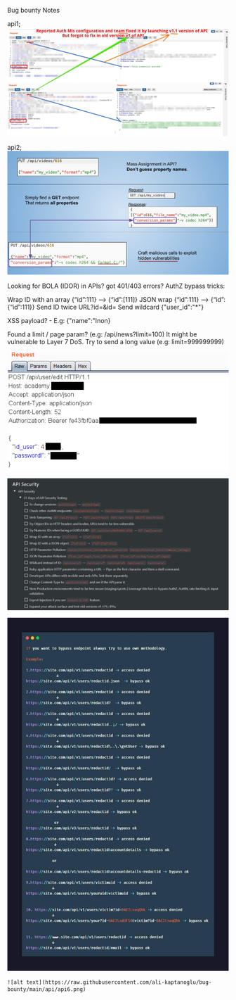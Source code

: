 Bug bounty Notes

api1;
![alt text](https://raw.githubusercontent.com/ali-kaptanoglu/bug-bounty/main/api/api1.jpg)

api2;
![alt text](https://raw.githubusercontent.com/ali-kaptanoglu/bug-bounty/main/api/api2.jpg)

Looking for BOLA (IDOR) in APIs? got 401/403 errors? AuthZ bypass tricks:

Wrap ID with an array {“id”:111} --> {“id”:[111]}
JSON wrap {“id”:111} --> {“id”:{“id”:111}}
Send ID twice URL?id=<LEGIT>&id=<VICTIM>
Send wildcard {"user_id":"*"}
  
XSS payload? - E.g: {"name":"In<script>alert(21)</script>on}
  
Found a limit / page param? (e.g: /api/news?limit=100) It might be vulnerable to Layer 7 DoS. Try to send a long value (e.g: limit=999999999)
  
  
 ![alt text](https://raw.githubusercontent.com/ali-kaptanoglu/bug-bounty/main/api/api3.png)

  
   ![alt text](https://raw.githubusercontent.com/ali-kaptanoglu/bug-bounty/main/api/api4.png)
  
  ![alt text](https://raw.githubusercontent.com/ali-kaptanoglu/bug-bounty/main/api/api5.jpg)
  
    ![alt text](https://raw.githubusercontent.com/ali-kaptanoglu/bug-bounty/main/api/api6.png)

